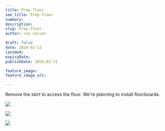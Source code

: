 ```yaml
---
title: Prep-floor
seo_title: Prep-floor
summary: 
description: 
slug: Prep-floor
author: <no value>

draft: false
date: 2024-02-11
lastmod: 
expiryDate: 
publishDate: 2024-02-11

feature_image: 
feature_image_alt: 

---
```


Remove the skirt to access the floor. We're planning to install floorboards.

![](/images/0453.jpeg)

![](/images/0454.jpeg)

![](/images/0457.jpeg)